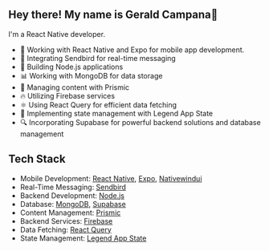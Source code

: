 <!--
**campanagerald/campanagerald** is a ✨ _special_ ✨ repository because its `README.md` (this file) appears on your GitHub profile.

Here are some ideas to get you started:

# ![Your Repository's Stats](https://github-readme-stats.vercel.app/api/top-langs/?username=coyksdev&theme=blue-green)
# ![Your Repository's Stats](https://github-readme-stats.vercel.app/api?username=coyksdev&show_icons=true)

-->

## Hey there! My name is Gerald Campana👋

I'm a React Native developer.

- 📱 Working with React Native and Expo for mobile app development.
- 📡 Integrating Sendbird for real-time messaging
- 🚀 Building Node.js applications
- 📊 Working with MongoDB for data storage
- 📝 Managing content with Prismic
- 🔥 Utilizing Firebase services
- ⚛️ Using React Query for efficient data fetching
- 🧠 Implementing state management with Legend App State
- 🔍 Incorporating Supabase for powerful backend solutions and database management

## Tech Stack

- Mobile Development: [React Native](https://reactnative.dev/), [Expo](https://expo.dev/), [Nativewindui](https://nativewindui.com/)
- Real-Time Messaging: [Sendbird](https://sendbird.com/)
- Backend Development: [Node.js](https://nodejs.org/)
- Database: [MongoDB](https://www.mongodb.com/), [Supabase](https://supabase.com/)
- Content Management: [Prismic](https://prismic.io/)
- Backend Services: [Firebase](https://firebase.google.com/)
- Data Fetching: [React Query](https://tanstack.com/query/latest/docs/framework/react/overview)
- State Management: [Legend App State](https://legendapp.com/open-source/state/v3/intro/introduction/)

